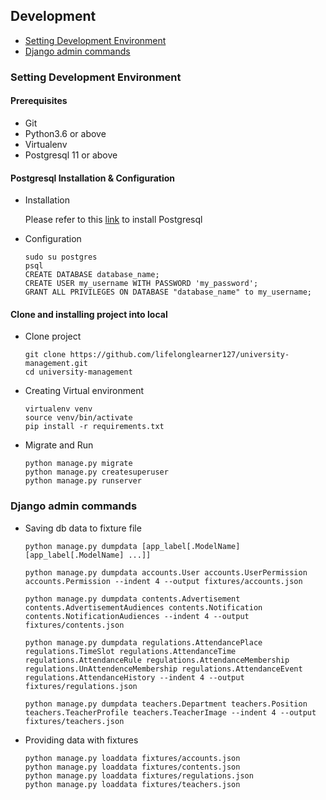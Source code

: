 ## Development
- [Setting Development Environment](#setting-development-environment)
- [Django admin commands](#django-admin-commands)

### Setting Development Environment
#### Prerequisites
- Git
- Python3.6 or above
- Virtualenv
- Postgresql 11 or above

#### Postgresql Installation & Configuration
- Installation

    Please refer to this [link](https://www.postgresql.org/download/) to install Postgresql

- Configuration

    ```
    sudo su postgres
    psql
    CREATE DATABASE database_name;
    CREATE USER my_username WITH PASSWORD 'my_password';
    GRANT ALL PRIVILEGES ON DATABASE "database_name" to my_username;
    ```

#### Clone and installing project into local
- Clone project 
    ```
    git clone https://github.com/lifelonglearner127/university-management.git
    cd university-management
    ```

- Creating Virtual environment
    ```
    virtualenv venv
    source venv/bin/activate
    pip install -r requirements.txt
    ```

- Migrate and Run
    ```
    python manage.py migrate
    python manage.py createsuperuser
    python manage.py runserver
    ```

### Django admin commands
- Saving db data to fixture file
    ```
    python manage.py dumpdata [app_label[.ModelName] [app_label[.ModelName] ...]]

    python manage.py dumpdata accounts.User accounts.UserPermission accounts.Permission --indent 4 --output fixtures/accounts.json
    
    python manage.py dumpdata contents.Advertisement contents.AdvertisementAudiences contents.Notification contents.NotificationAudiences --indent 4 --output fixtures/contents.json
    
    python manage.py dumpdata regulations.AttendancePlace regulations.TimeSlot regulations.AttendanceTime regulations.AttendanceRule regulations.AttendanceMembership regulations.UnAttendenceMembership regulations.AttendanceEvent regulations.AttendanceHistory --indent 4 --output fixtures/regulations.json

    python manage.py dumpdata teachers.Department teachers.Position teachers.TeacherProfile teachers.TeacherImage --indent 4 --output fixtures/teachers.json
    ```

- Providing data with fixtures
    ```
    python manage.py loaddata fixtures/accounts.json
    python manage.py loaddata fixtures/contents.json
    python manage.py loaddata fixtures/regulations.json
    python manage.py loaddata fixtures/teachers.json
    ```
